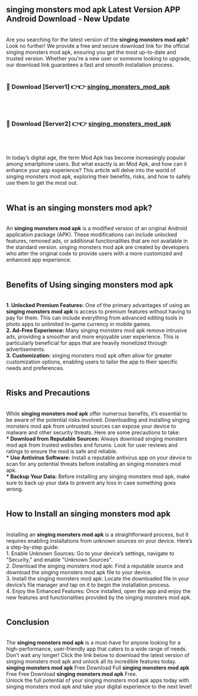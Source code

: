 ## singing monsters mod apk Latest Version APP Android Download - New Update
<br>
Are you searching for the latest version of the <strong>singing monsters mod apk</strong>? Look no further! We provide a free and secure download link for the official singing monsters mod apk, ensuring you get the most up-to-date and trusted version. Whether you're a new user or someone looking to upgrade, our download link guarantees a fast and smooth installation process.
<br>
<br>
<h3>🔴 Download [Server1] 👉👉 <a href="https://modyolo.store/singing+monsters+mod+apk">singing_monsters_mod_apk</a></h3><br>
<br>
<h3>🔴 Download [Server2] 👉👉 <a href="https://modyolo.store/singing+monsters+mod+apk">singing_monsters_mod_apk</a></h3><br>
<br>
<br>
In today’s digital age, the term Mod Apk has become increasingly popular among smartphone users. But what exactly is an Mod Apk, and how can it enhance your app experience? This article will delve into the world of singing monsters mod apk, exploring their benefits, risks, and how to safely use them to get the most out.
<br>
<br>
<h2>What is an singing monsters mod apk?</h2>
<br>
An <strong>singing monsters mod apk</strong> is a modified version of an original Android application package (APK). These modifications can include unlocked features, removed ads, or additional functionalities that are not available in the standard version. singing monsters mod apk are created by developers who alter the original code to provide users with a more customized and enhanced app experience.
<br>
<br>
<h2>Benefits of Using singing monsters mod apk</h2>
<br>
<strong> 1. Unlocked Premium Features:</strong> One of the primary advantages of using an <strong>singing monsters mod apk</strong> is access to premium features without having to pay for them. This can include everything from advanced editing tools in photo apps to unlimited in-game currency in mobile games.
<br>
<strong> 2. Ad-Free Experience:</strong> Many singing monsters mod apk remove intrusive ads, providing a smoother and more enjoyable user experience. This is particularly beneficial for apps that are heavily monetized through advertisements.
<br>
<strong> 3. Customization:</strong> singing monsters mod apk often allow for greater customization options, enabling users to tailor the app to their specific needs and preferences.
<br>
<br>
<h2>Risks and Precautions</h2>
<br>
While <strong>singing monsters mod apk</strong> offer numerous benefits, it’s essential to be aware of the potential risks involved. Downloading and installing singing monsters mod apk from untrusted sources can expose your device to malware and other security threats. Here are some precautions to take:
<br>
<strong> * Download from Reputable Sources:</strong> Always download singing monsters mod apk from trusted websites and forums. Look for user reviews and ratings to ensure the mod is safe and reliable.
<br>
<strong> * Use Antivirus Software:</strong> Install a reputable antivirus app on your device to scan for any potential threats before installing an singing monsters mod apk.
<br>
<strong> * Backup Your Data:</strong> Before installing any singing monsters mod apk, make sure to back up your data to prevent any loss in case something goes wrong.
<br>
<br>
<h2>How to Install an singing monsters mod apk</h2>
<br>
Installing an <strong>singing monsters mod apk</strong> is a straightforward process, but it requires enabling installations from unknown sources on your device. Here’s a step-by-step guide:
<br>
 1. Enable Unknown Sources: Go to your device’s settings, navigate to "Security," and enable "Unknown Sources".
<br>
 2. Download the singing monsters mod apk: Find a reputable source and download the singing monsters mod apk file to your device.
<br>
 3. Install the singing monsters mod apk: Locate the downloaded file in your device’s file manager and tap on it to begin the installation process.
<br>
 4. Enjoy the Enhanced Features: Once installed, open the app and enjoy the new features and functionalities provided by the singing monsters mod apk.
<br>
<br>
<h2><strong>Conclusion</strong></h2>
<br>
The <strong>singing monsters mod apk</strong> is a must-have for anyone looking for a high-performance, user-friendly app that caters to a wide range of needs. Don’t wait any longer! Click the link below to download the latest version of singing monsters mod apk and unlock all its incredible features today.
<br>
<strong>singing monsters mod apk</strong> Free Download Full <strong>singing monsters mod apk</strong> Free Free Download <strong>singing monsters mod apk</strong> Free.
<br>
Unlock the full potential of your singing monsters mod apk apps today with singing monsters mod apk and take your digital experience to the next level!